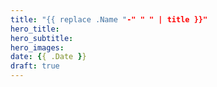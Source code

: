 ```yaml
---
title: "{{ replace .Name "-" " " | title }}"
hero_title: 
hero_subtitle:
hero_images:
date: {{ .Date }}
draft: true
---
```


